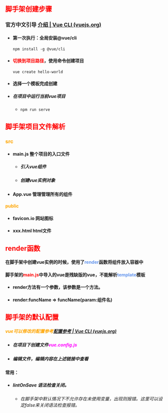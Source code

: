 ## <font color='red'>脚手架创建步骤</font>



### 官方中文引导 [介绍 | Vue CLI (vuejs.org)](https://cli.vuejs.org/zh/guide/)





- #### 第一次执行：全局安装@vue/cli

  ```shell
  npm install -g @vue/cli
  ```



- #### <font color='red'>切换到项目路径</font>，使用命令创建项目

  ```shell
  vue create hello-world
  ```



- #### 选择一个模板完成创建

- ##### 在项目中运行当前vue项目

  - ```shell
    npm run serve
    ```

    









## <font color='red'>脚手架项目文件解析</font>



### <font color='orange'>src</font>

- #### main.js   整个项目的入口文件

  - ##### 引入vue组件

  - ##### 创建vue实例对象
  
- #### App.vue 管理管理所有的组件



#### <font color='orange'>public</font>

- #### favicon.io  网站图标

- #### xxx.html  html文件











## <font color='red'>render函数</font>



#### 在脚手架中创建vue实例的时候，使用了<font color='cornflowerblue'>render</font>函数将组件放入容器中

#### 脚手架的<font color='red'>main.js</font>中导入的vue是残缺版的vue，不能解析<font color='cornflowerblue'>template</font>模板



- #### render方法有一个参数，该参数是一个方法。

- #### render:funcName => funcName(param:组件名)









## <font color='red'>脚手架的默认配置</font>



##### <font color='orange'>vue可以修改的配置参考</font>[配置参考 | Vue CLI (vuejs.org)](https://cli.vuejs.org/zh/config/)



- ##### 在项目下创建文件<font color='fuchsia'>vue.config.js</font> 

- ##### 编辑文件，编辑内容在上述链接中查看



#### 常用：

- ##### lintOnSave   语法检查关闭。

  - ###### 在脚手架中默认情况下不允许存在未使用变量，出现则报错。这里可以设定false来关闭语法检查报错。



